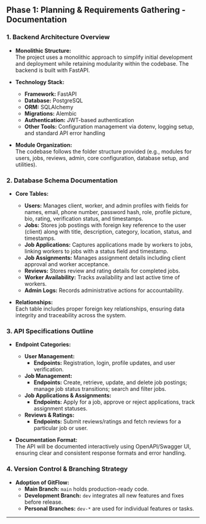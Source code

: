 ## **Phase 1: Planning & Requirements Gathering - Documentation**

### 1. Backend Architecture Overview

- **Monolithic Structure:**  
  The project uses a monolithic approach to simplify initial development and deployment while retaining modularity within the codebase. The backend is built with FastAPI.

- **Technology Stack:**  
  - **Framework:** FastAPI  
  - **Database:** PostgreSQL  
  - **ORM:** SQLAlchemy  
  - **Migrations:** Alembic  
  - **Authentication:** JWT-based authentication  
  - **Other Tools:** Configuration management via dotenv, logging setup, and standard API error handling

- **Module Organization:**  
  The codebase follows the folder structure provided (e.g., modules for users, jobs, reviews, admin, core configuration, database setup, and utilities).

### 2. Database Schema Documentation

- **Core Tables:**  
  - **Users:** Manages client, worker, and admin profiles with fields for names, email, phone number, password hash, role, profile picture, bio, rating, verification status, and timestamps.  
  - **Jobs:** Stores job postings with foreign key reference to the user (client) along with title, description, category, location, status, and timestamps.  
  - **Job Applications:** Captures applications made by workers to jobs, linking workers to jobs with a status field and timestamp.  
  - **Job Assignments:** Manages assignment details including client approval and worker acceptance.  
  - **Reviews:** Stores review and rating details for completed jobs.  
  - **Worker Availability:** Tracks availability and last active time of workers.  
  - **Admin Logs:** Records administrative actions for accountability.

- **Relationships:**  
  Each table includes proper foreign key relationships, ensuring data integrity and traceability across the system.

### 3. API Specifications Outline

- **Endpoint Categories:**
  - **User Management:**  
    - **Endpoints:** Registration, login, profile updates, and user verification.
  - **Job Management:**  
    - **Endpoints:** Create, retrieve, update, and delete job postings; manage job status transitions; search and filter jobs.
  - **Job Applications & Assignments:**  
    - **Endpoints:** Apply for a job, approve or reject applications, track assignment statuses.
  - **Reviews & Ratings:**  
    - **Endpoints:** Submit reviews/ratings and fetch reviews for a particular job or user.

- **Documentation Format:**  
  The API will be documented interactively using OpenAPI/Swagger UI, ensuring clear and consistent response formats and error handling.

### 4. Version Control & Branching Strategy

- **Adoption of GitFlow:**  
  - **Main Branch:** `main` holds production-ready code.  
  - **Development Branch:** `dev` integrates all new features and fixes before release.  
  - **Personal Branches:** `dev-*` are used for individual features or tasks.  
---